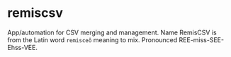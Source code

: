 # remiscsv
App/automation for CSV merging and management.  Name RemisCSV is from the Latin word `remisceō` meaning to mix.  Pronounced REE-miss-SEE-Ehss-VEE.
